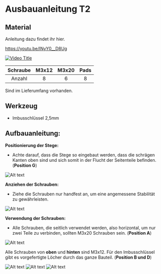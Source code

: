 # Ausbauanleitung T2 #
## Material ##


Anleitung dazu findet ihr hier. 

https://youtu.be/INyY0__D8Ug



[![Video Title](pics/T2_NG.jpg)](https://youtu.be/INyY0__D8Ug)


| Schraube | M3x12 | M3x20 | Pads | 
| :---:   | :---: | :---: | :---: |
| Anzahl  | 8 | 6  |  8 |

Sind im Lieferumfang vorhanden.

## Werkzeug ## 
- Imbusschlüssel 2,5mm 


## Aufbauanleitung: ##

**Positionierung der Stege:**
- Achte darauf, dass die Stege so eingebaut werden, dass die schrägen Kanten oben sind und sich somit in der Flucht der Seitenteile befinden. (**Position G**)

![Alt text](pics/Steg_Einbaurichtung_G.jpg?raw=true "Title")

**Anziehen der Schrauben:**
- Ziehe  die Schrauben nur handfest an, um eine angemessene Stabilität zu gewährleisten.


![Alt text](pics/T2_NG.jpg?raw=true "Title")

**Verwendung der Schrauben:**
- Alle Schrauben, die seitlich verwendet werden, also horizontal, um nur zwei Teile zu verbinden, sollten M3x20 Schrauben sein. (**Position A**)


![Alt text](pics/Setenansicht_20_F.jpg?raw=true "Title")


Alle Schrauben von **oben** und **hinten** sind M3x12. Für den Imbusschlüssel gibt es vorgefertigte Löcher durch das ganze Bauteil.  (**Position B und D**)

![Alt text](pics/PXL_20240324_134715616_t.jpg?raw=true "Title")
![Alt text](pics/Setenansicht_12_D.jpg?raw=true "Title")
![Alt text](pics/Setenansicht_12_D1.jpg?raw=true "Title")

